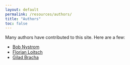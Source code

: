 ```yaml
---
layout: default
permalink: /resources/authors/
title: "Authors"
toc: false
---
```


Many authors have contributed to this site. Here are a few:

* [Bob Nystrom](bob-nystrom)
* [Florian Loitsch](florian-loitsch)
* [Gilad Bracha](gilad-bracha)
